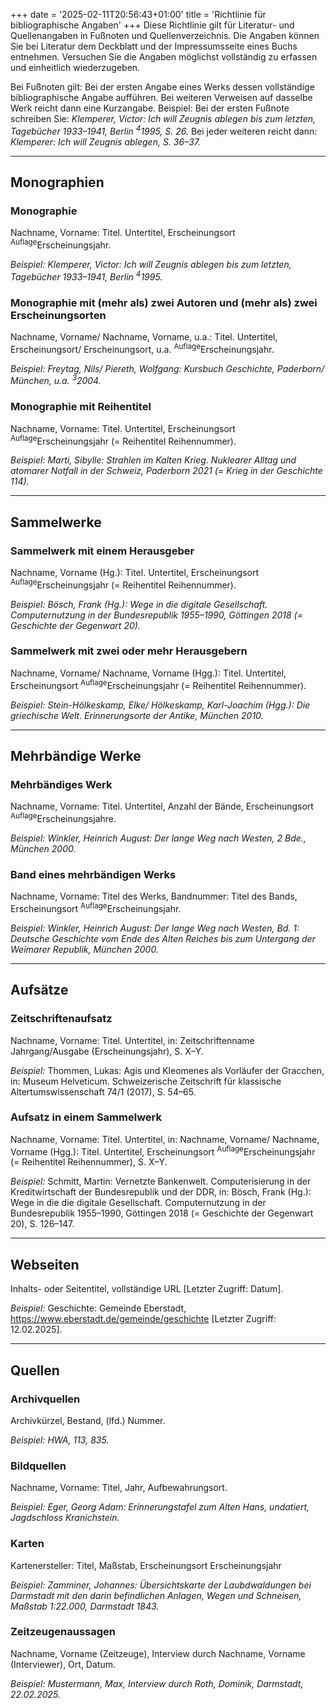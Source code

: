 +++
date = '2025-02-11T20:56:43+01:00'
title = 'Richtlinie für bibliographische Angaben'
+++
Diese Richtlinie gilt für Literatur- und Quellenangaben in Fußnoten und Quellenverzeichnis.
Die Angaben können Sie bei Literatur dem Deckblatt und der Impressumsseite eines Buchs entnehmen. Versuchen Sie die Angaben möglichst vollständig zu erfassen und einheitlich wiederzugeben.

Bei Fußnoten gilt: Bei der ersten Angabe eines Werks dessen vollständige bibliographische Angabe aufführen. Bei weiteren Verweisen auf dasselbe Werk reicht dann eine Kurzangabe.
Beispiel: Bei der ersten Fußnote schreiben Sie: *Klemperer, Victor: Ich will Zeugnis ablegen bis zum letzten, Tagebücher 1933–1941, Berlin <sup>4</sup>1995, S. 26.* Bei jeder weiteren reicht dann: *Klemperer: Ich will Zeugnis ablegen, S. 36–37.*

---

## Monographien
### Monographie
Nachname, Vorname: Titel. Untertitel, Erscheinungsort <sup>Auflage</sup>Erscheinungsjahr.

*Beispiel:*
*Klemperer, Victor: Ich will Zeugnis ablegen bis zum letzten, Tagebücher 1933–1941, Berlin <sup>4</sup>1995.*

### Monographie mit (mehr als) zwei Autoren und (mehr als) zwei Erscheinungsorten
Nachname, Vorname/ Nachname, Vorname, u.a.: Titel. Untertitel, Erscheinungsort/ Erscheinungsort, u.a. <sup>Auflage</sup>Erscheinungsjahr.

*Beispiel:*
*Freytag, Nils/ Piereth, Wolfgang: Kursbuch Geschichte, Paderborn/ München, u.a. <sup>3</sup>2004.*

### Monographie mit Reihentitel
Nachname, Vorname: Titel. Untertitel, Erscheinungsort <sup>Auflage</sup>Erscheinungsjahr (= Reihentitel Reihennummer).

*Beispiel:*
*Marti, Sibylle: Strahlen im Kalten Krieg. Nuklearer Alltag und atomarer Notfall in der Schweiz, Paderborn 2021 (= Krieg in der Geschichte 114).*

---

## Sammelwerke
### Sammelwerk mit einem Herausgeber
Nachname, Vorname (Hg.): Titel. Untertitel, Erscheinungsort <sup>Auflage</sup>Erscheinungsjahr (= Reihentitel Reihennummer).

*Beispiel:*
*Bösch, Frank (Hg.): Wege in die digitale Gesellschaft. Computernutzung in der Bundesrepublik 1955–1990, Göttingen 2018 (= Geschichte der Gegenwart 20).*

### Sammelwerk mit zwei oder mehr Herausgebern
Nachname, Vorname/ Nachname, Vorname (Hgg.): Titel. Untertitel, Erscheinungsort <sup>Auflage</sup>Erscheinungsjahr (= Reihentitel Reihennummer).

*Beispiel:*
*Stein-Hölkeskamp, Elke/ Hölkeskamp, Karl-Joachim (Hgg.): Die griechische Welt. Erinnerungsorte der Antike, München 2010.*

---

## Mehrbändige Werke
### Mehrbändiges Werk
Nachname, Vorname: Titel. Untertitel, Anzahl der Bände, Erscheinungsort <sup>Auflage</sup>Erscheinungsjahre.

*Beispiel:*
*Winkler, Heinrich August: Der lange Weg nach Westen, 2 Bde., München 2000.*

### Band eines mehrbändigen Werks
Nachname, Vorname: Titel des Werks, Bandnummer: Titel des Bands, Erscheinungsort <sup>Auflage</sup>Erscheinungsjahr.

*Beispiel:*
*Winkler, Heinrich August: Der lange Weg nach Westen, Bd. 1: Deutsche Geschichte vom Ende des Alten Reiches bis zum Untergang der Weimarer Republik, München 2000.*

---

## Aufsätze
### Zeitschriftenaufsatz
Nachname, Vorname: Titel. Untertitel, in: Zeitschriftenname Jahrgang/Ausgabe (Erscheinungsjahr), S. X–Y.

*Beispiel:*
Thommen, Lukas: Agis und Kleomenes als Vorläufer der Gracchen, in: Museum Helveticum. Schweizerische Zeitschrift für klassische Altertumswissenschaft 74/1 (2017), S. 54–65.

### Aufsatz in einem Sammelwerk
Nachname, Vorname: Titel. Untertitel, in: Nachname, Vorname/ Nachname, Vorname (Hgg.): Titel. Untertitel, Erscheinungsort <sup>Auflage</sup>Erscheinungsjahr (= Reihentitel Reihennummer), S. X–Y.

*Beispiel:*
Schmitt, Martin: Vernetzte Bankenwelt. Computerisierung in der Kreditwirtschaft der Bundesrepublik und der DDR, in: Bösch, Frank (Hg.): Wege in die die digitale Gesellschaft. Computernutzung in der Bundesrepublik 1955–1990, Göttingen 2018 (= Geschichte der Gegenwart 20), S. 126–147.

---

## Webseiten
Inhalts- oder Seitentitel, vollständige URL [Letzter Zugriff: Datum].

*Beispiel:*
Geschichte: Gemeinde Eberstadt, https://www.eberstadt.de/gemeinde/geschichte [Letzter Zugriff: 12.02.2025].

---

## Quellen
### Archivquellen
Archivkürzel, Bestand, (lfd.) Nummer.

*Beispiel:*
*HWA, 113, 835.*

### Bildquellen
Nachname, Vorname: Titel, Jahr, Aufbewahrungsort.

*Beispiel:*
*Eger, Georg Adam: Erinnerungstafel zum Alten Hans, undatiert, Jagdschloss Kranichstein.*

### Karten
Kartenersteller: Titel, Maßstab, Erscheinungsort Erscheinungsjahr

*Beispiel:*
*Zamminer, Johannes: Übersichtskarte der Laubdwaldungen bei Darmstadt mit den darin befindlichen Anlagen, Wegen und Schneisen, Maßstab 1:22.000, Darmstadt 1843.*

### Zeitzeugenaussagen
Nachname, Vorname (Zeitzeuge), Interview durch Nachname, Vorname (Interviewer), Ort, Datum.

*Beispiel:*
*Mustermann, Max, Interview durch Roth, Dominik, Darmstadt, 22.02.2025.*
